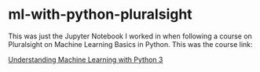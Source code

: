 # ml-with-python-pluralsight

This was just the Jupyter Notebook I worked in when following a course on Pluralsight on Machine Learning Basics in Python. This was the course link:
  
  [Understanding Machine Learning with Python 3](https://app.pluralsight.com/library/courses/python-understanding-machine-learning/table-of-contents)
